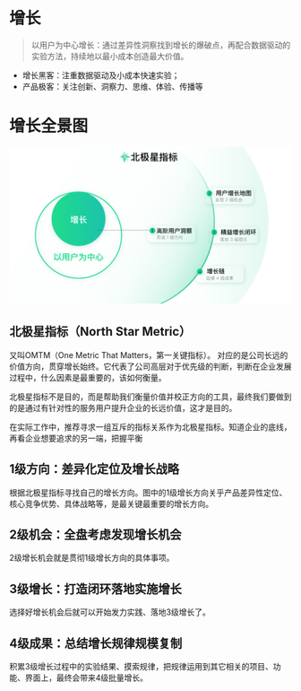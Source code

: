 # 增长
> 以用户为中心增长：通过差异性洞察找到增长的爆破点，再配合数据驱动的实验方法，持续地以最小成本创造最大价值。
* 增长黑客：注重数据驱动及小成本快速实验；
* 产品极客：关注创新、洞察力、思维、体验、传播等

# 增长全景图
![全景图](assets/9AF53F6C-A5E4-4A04-BC27-2299CA15D928.png)

## 北极星指标（North Star Metric）
又叫OMTM（One Metric That Matters，第一关键指标）。
对应的是公司长远的价值方向，贯穿增长始终。它代表了公司高层对于优先级的判断，判断在企业发展过程中，什么因素是最重要的，该如何衡量。

北极星指标不是目的，而是帮助我们衡量价值并校正方向的工具，最终我们要做到的是通过有针对性的服务用户提升企业的长远价值，这才是目的。

在实际工作中，推荐寻求一组互斥的指标关系作为北极星指标。知道企业的底线，再看企业想要追求的另一端，把握平衡
## 1级方向：差异化定位及增长战略
根据北极星指标寻找自己的增长方向。图中的1级增长方向关乎产品差异性定位、核心竞争优势、具体战略等，是最关键最重要的增长方向。
## 2级机会：全盘考虑发现增长机会
2级增长机会就是贯彻1级增长方向的具体事项。
## 3级增长：打造闭环落地实施增长
选择好增长机会后就可以开始发力实践、落地3级增长了。
## 4级成果：总结增长规律规模复制
积累3级增长过程中的实验结果、摸索规律，把规律运用到其它相关的项目、功能、界面上，最终会带来4级批量增长。
